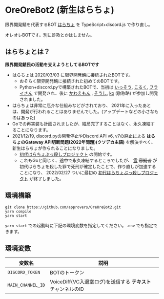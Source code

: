 # OreOreBot2 (新生はらちょ)

限界開発鯖を代表するBOT [はらちょ](https://github.com/approvers/OreOreBot) を TypeScript+discord.js で作り直し。

オレオレBOTです。別に詐欺とかはしません。

## はらちょとは？

**限界開発鯖民の活動を支えようとしてるBOTです**

- はらちょは 2020/03/03 に限界開発鯖に接続されたBOTです。
    - おそらく限界開発鯖に接続された初めてのBOTです。
    - Python+discord.pyで構築されたBOTで、当初は [いっそう](https://github.com/isso0424), [こるく](https://github.com/Colk-tech), [フライさん](https://github.com/loxygenK) で開発され、後に [かわえもん](https://github.com/kawaemon) , [そうし](https://github.com/soshiharami), [ko](https://github.com/ko50) (敬称略) が参加し開発されました。
- はらちょは非常に厄介な仕組みなどがされており、 2021年に入ったあとは、開発が行われることはありませんでした。(アップデートなどの小さなものはあった)
- Goでの再実装も計画されましたが、結局完了することはなく、永久凍結することになります。
- 2021/12/19, discord.pyの開発停止やDiscord API v6, v7の廃止による **はらちょのGateway API切断問題(2022年問題)(クソデカ主語)** を解決すべく、新生はらちょが作られることになりました。
    - [初代はらちょぶっ殺しプロジェクト](https://github.com/approvers/OreOreBot2/milestone/1) の開始です。
    - これもGoと同じく、途中で永久凍結するところでしたが、 [雪](https://github.com/YukiYuigishi) ~~容疑者~~ が初代はらちょを殺した罪で死刑が確定したことで、作り直しが加速することになり、 2022/02/27 ついに最初の [初代はらちょぶっ殺しプロジェクト](https://github.com/approvers/OreOreBot2/milestone/1) が終了しました。

## 環境構築

```shell
git clone https://github.com/approvers/OreOreBot2.git
yarn compile
yarn start
```
`yarn start` での起動時に下記の環境変数を指定してください。`.env` でも指定できます。

## 環境変数

| 変数名               | 説明                                        |
|-------------------|-------------------------------------------|
| `DISCORD_TOKEN`   | BOTのトークン                                  |
| `MAIN_CHANNEL_ID` | VoiceDiff(VC入退室ログ)を送信する **テキスト** チャンネルのID |
